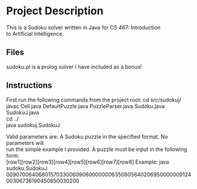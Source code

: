 Project Description
===================

This is a Sudoku solver written in Java for CS 467: Introduction  
to Artificial Intelligence. 

Files
-----

sudoku.pl is a prolog solver I have included as a bonus! 

Instructions
------------

First run the following commands from the project root: cd src/sudokuj/  
javac Cell.java DefaultPuzzle.java PuzzleParser.java Sudoku.java SudokuJ.java  
cd ../  
java sudokuj.SudokuJ <parameters>  

Valid parameters are: A Sudoku puzzle in the specified format. No parameters will  
run the simple example I provided. A puzzle must be input in the following form:  
[row1][row2][row3][row4][row5][row6][row7][row8]
Example: java sudoku.SudokuJ 009070064068015703300609080000000635080564020695000000912400306736190450850030200

